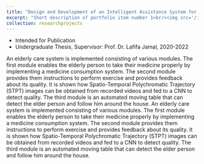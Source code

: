 ```yaml
---
title: "Design and Development of an Intelligent Assistance System for Elderly People"
excerpt: "Short description of portfolio item number 1<br/><img src='/images/500x300.png'>"
collection: researchprojects
---
```

* Intended for Publication
* Undergraduate Thesis, Supervisor: Prof. Dr. Lafifa Jamal, 2020-2022

An elderly care system is implemented consisting of various modules. The first module enables the elderly person to take their medicine properly by implementing a medicine consumption system. The second module provides them instructions to perform exercise and provides feedback about its quality. It is shown how Spatio-Temporal Polychromatic Trajectory (STPT) images can be obtained from recorded videos and fed to a CNN to detect quality. The third module is an automated moving table that can detect the elder person and follow him around the house.
An elderly care system is implemented consisting of various modules. The first module enables the elderly person to take their medicine properly by implementing a medicine consumption system. The second module provides them instructions to perform exercise and provides feedback about its quality. It is shown how Spatio-Temporal Polychromatic Trajectory (STPT) images can be obtained from recorded videos and fed to a CNN to detect quality. The third module is an automated moving table that can detect the elder person and follow him around the house.
